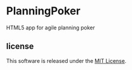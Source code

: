 PlanningPoker
=============

HTML5 app for agile planning poker


license
-------
This software is released under the [MIT License](https://raw.github.com/okunishinishi/PlanningPoker/master/LICENSE).

